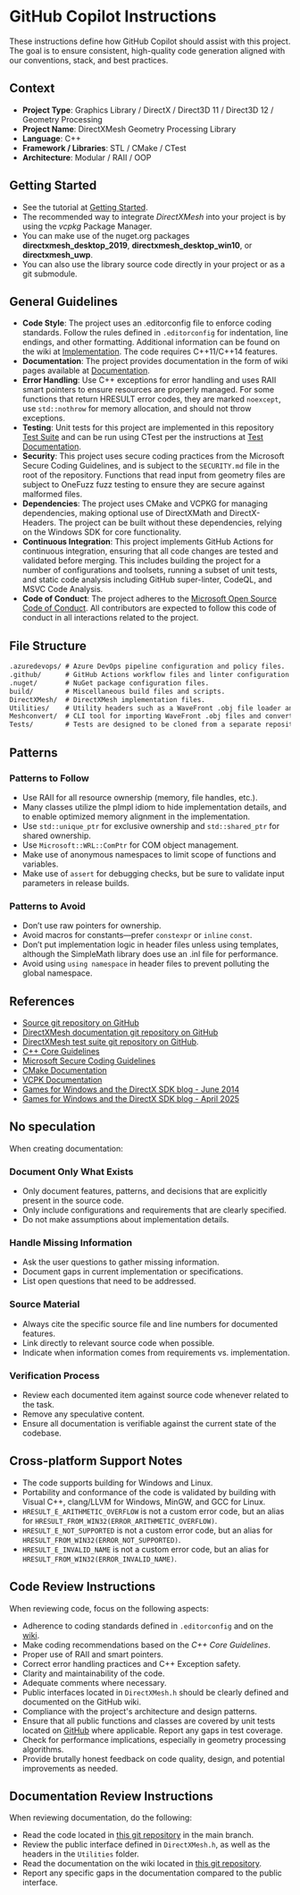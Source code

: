 # GitHub Copilot Instructions

These instructions define how GitHub Copilot should assist with this project. The goal is to ensure consistent, high-quality code generation aligned with our conventions, stack, and best practices.

## Context

- **Project Type**: Graphics Library / DirectX / Direct3D 11 / Direct3D 12 / Geometry Processing
- **Project Name**: DirectXMesh Geometry Processing Library
- **Language**: C++
- **Framework / Libraries**: STL / CMake / CTest
- **Architecture**: Modular / RAII / OOP

## Getting Started

- See the tutorial at [Getting Started](https://github.com/microsoft/DirectXMesh/wiki/Getting-Started).
- The recommended way to integrate *DirectXMesh* into your project is by using the *vcpkg* Package Manager.
- You can make use of the nuget.org packages **directxmesh_desktop_2019**, **directxmesh_desktop_win10**, or **directxmesh_uwp**.
- You can also use the library source code directly in your project or as a git submodule.

## General Guidelines

- **Code Style**: The project uses an .editorconfig file to enforce coding standards. Follow the rules defined in `.editorconfig` for indentation, line endings, and other formatting. Additional information can be found on the wiki at [Implementation](https://github.com/microsoft/DirectXTK/wiki/Implementation). The code requires C++11/C++14 features.
- **Documentation**: The project provides documentation in the form of wiki pages available at [Documentation](https://github.com/microsoft/DirectXMesh/wiki/).
- **Error Handling**: Use C++ exceptions for error handling and uses RAII smart pointers to ensure resources are properly managed. For some functions that return HRESULT error codes, they are marked `noexcept`, use `std::nothrow` for memory allocation, and should not throw exceptions.
- **Testing**: Unit tests for this project are implemented in this repository [Test Suite](https://github.com/walbourn/directxmeshtest/) and can be run using CTest per the instructions at [Test Documentation](https://github.com/walbourn/directxmeshtest/wiki).
- **Security**: This project uses secure coding practices from the Microsoft Secure Coding Guidelines, and is subject to the `SECURITY.md` file in the root of the repository. Functions that read input from geometry files are subject to OneFuzz fuzz testing to ensure they are secure against malformed files.
- **Dependencies**: The project uses CMake and VCPKG for managing dependencies, making optional use of DirectXMath and DirectX-Headers. The project can be built without these dependencies, relying on the Windows SDK for core functionality.
- **Continuous Integration**: This project implements GitHub Actions for continuous integration, ensuring that all code changes are tested and validated before merging. This includes building the project for a number of configurations and toolsets, running a subset of unit tests, and static code analysis including GitHub super-linter, CodeQL, and MSVC Code Analysis.
- **Code of Conduct**: The project adheres to the [Microsoft Open Source Code of Conduct](https://opensource.microsoft.com/codeofconduct/). All contributors are expected to follow this code of conduct in all interactions related to the project.

## File Structure

```txt
.azuredevops/ # Azure DevOps pipeline configuration and policy files.
.github/      # GitHub Actions workflow files and linter configuration files.
.nuget/       # NuGet package configuration files.
build/        # Miscellaneous build files and scripts.
DirectXMesh/  # DirectXMesh implementation files.
Utilities/    # Utility headers such as a WaveFront .obj file loader and a FVF converter.
Meshconvert/  # CLI tool for importing WaveFront .obj files and converting to CMO, SDKMESH, or VBO formats.
Tests/        # Tests are designed to be cloned from a separate repository at this location.
```

## Patterns

### Patterns to Follow

- Use RAII for all resource ownership (memory, file handles, etc.).
- Many classes utilize the pImpl idiom to hide implementation details, and to enable optimized memory alignment in the implementation.
- Use `std::unique_ptr` for exclusive ownership and `std::shared_ptr` for shared ownership.
- Use `Microsoft::WRL::ComPtr` for COM object management.
- Make use of anonymous namespaces to limit scope of functions and variables.
- Make use of `assert` for debugging checks, but be sure to validate input parameters in release builds.

### Patterns to Avoid

- Don’t use raw pointers for ownership.
- Avoid macros for constants—prefer `constexpr` or `inline` `const`.
- Don’t put implementation logic in header files unless using templates, although the SimpleMath library does use an .inl file for performance.
- Avoid using `using namespace` in header files to prevent polluting the global namespace.

## References

- [Source git repository on GitHub](https://github.com/microsoft/DirectXMesh.git)
- [DirectXMesh documentation git repository on GitHub](https://github.com/microsoft/DirectXMesh.wiki.git)
- [DirectXMesh test suite git repository on GitHub](https://github.com/walbourn/directxmeshtest.wiki.git).
- [C++ Core Guidelines](https://isocpp.github.io/CppCoreGuidelines/CppCoreGuidelines)
- [Microsoft Secure Coding Guidelines](https://learn.microsoft.com/en-us/security/develop/secure-coding-guidelines)
- [CMake Documentation](https://cmake.org/documentation/)
- [VCPK Documentation](https://learn.microsoft.com/vcpkg/)
- [Games for Windows and the DirectX SDK blog - June 2014](https://walbourn.github.io/directxmesh/)
- [Games for Windows and the DirectX SDK blog - April 2025](https://walbourn.github.io/github-project-updates-2025/)

## No speculation

When creating documentation:

### Document Only What Exists

- Only document features, patterns, and decisions that are explicitly present in the source code.
- Only include configurations and requirements that are clearly specified.
- Do not make assumptions about implementation details.

### Handle Missing Information

- Ask the user questions to gather missing information.
- Document gaps in current implementation or specifications.
- List open questions that need to be addressed.

### Source Material

- Always cite the specific source file and line numbers for documented features.
- Link directly to relevant source code when possible.
- Indicate when information comes from requirements vs. implementation.

### Verification Process

- Review each documented item against source code whenever related to the task.
- Remove any speculative content.
- Ensure all documentation is verifiable against the current state of the codebase.

## Cross-platform Support Notes

- The code supports building for Windows and Linux.
- Portability and conformance of the code is validated by building with Visual C++, clang/LLVM for Windows, MinGW, and GCC for Linux.
- `HRESULT_E_ARITHMETIC_OVERFLOW` is not a custom error code, but an alias for `HRESULT_FROM_WIN32(ERROR_ARITHMETIC_OVERFLOW)`.
- `HRESULT_E_NOT_SUPPORTED` is not a custom error code, but an alias for `HRESULT_FROM_WIN32(ERROR_NOT_SUPPORTED)`.
- `HRESULT_E_INVALID_NAME` is not a custom error code, but an alias for `HRESULT_FROM_WIN32(ERROR_INVALID_NAME)`.

## Code Review Instructions

When reviewing code, focus on the following aspects:

  - Adherence to coding standards defined in `.editorconfig` and on the [wiki](https://github.com/microsoft/DirectXTK/wiki/Implementation).
  - Make coding recommendations based on the *C++ Core Guidelines*.
  - Proper use of RAII and smart pointers.
  - Correct error handling practices and C++ Exception safety.
  - Clarity and maintainability of the code.
  - Adequate comments where necessary.
  - Public interfaces located in `DirectXMesh.h` should be clearly defined and documented on the GitHub wiki.
  - Compliance with the project's architecture and design patterns.
  - Ensure that all public functions and classes are covered by unit tests located on [GitHub](https://github.com/walbourn/directxmeshtest.git) where applicable. Report any gaps in test coverage.
  - Check for performance implications, especially in geometry processing algorithms.
  - Provide brutally honest feedback on code quality, design, and potential improvements as needed.

## Documentation Review Instructions

When reviewing documentation, do the following:

- Read the code located in [this git repository](https://github.com/microsoft/DirectXMesh.git) in the main branch.
- Review the public interface defined in `DirectXMesh.h`, as well as the headers in the `Utilities` folder.
- Read the documentation on the wiki located in [this git repository](https://github.com/microsoft/DirectXMesh.wiki.git).
- Report any specific gaps in the documentation compared to the public interface.
